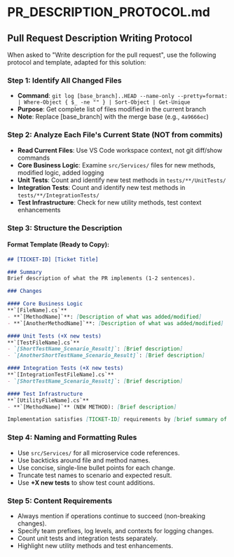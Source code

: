# PR_DESCRIPTION_PROTOCOL.md

## Pull Request Description Writing Protocol

When asked to "Write description for the pull request", use the following protocol and template, adapted for this solution:

### Step 1: Identify All Changed Files
- **Command**: `git log [base_branch]..HEAD --name-only --pretty=format: | Where-Object { $_ -ne "" } | Sort-Object | Get-Unique`
- **Purpose**: Get complete list of files modified in the current branch
- **Note**: Replace [base_branch] with the merge base (e.g., `4a9666ec`)

### Step 2: Analyze Each File's Current State (NOT from commits)
- **Read Current Files**: Use VS Code workspace context, not git diff/show commands
- **Core Business Logic**: Examine `src/Services/` files for new methods, modified logic, added logging
- **Unit Tests**: Count and identify new test methods in `tests/**/UnitTests/`
- **Integration Tests**: Count and identify new test methods in `tests/**/IntegrationTests/`
- **Test Infrastructure**: Check for new utility methods, test context enhancements

### Step 3: Structure the Description

#### Format Template (Ready to Copy):
```markdown
## [TICKET-ID] [Ticket Title]

### Summary
Brief description of what the PR implements (1-2 sentences).

### Changes

#### Core Business Logic
**`[FileName].cs`**
- **`[MethodName]`**: [Description of what was added/modified]
- **`[AnotherMethodName]`**: [Description of what was added/modified]

#### Unit Tests (+X new tests)
**`[TestFileName].cs`**
- `[ShortTestName_Scenario_Result]`: [Brief description]
- `[AnotherShortTestName_Scenario_Result]`: [Brief description]

#### Integration Tests (+X new tests)
**`[IntegrationTestFileName].cs`**
- `[ShortTestName_Scenario_Result]`: [Brief description]

#### Test Infrastructure
**`[UtilityFileName].cs`**
- **`[MethodName]`** (NEW METHOD): [Brief description]

Implementation satisfies [TICKET-ID] requirements by [brief summary of how requirements are met].
```

### Step 4: Naming and Formatting Rules

- Use `src/Services/` for all microservice code references.
- Use backticks around file and method names.
- Use concise, single-line bullet points for each change.
- Truncate test names to scenario and expected result.
- Use **+X new tests** to show test count additions.

### Step 5: Content Requirements
- Always mention if operations continue to succeed (non-breaking changes).
- Specify team prefixes, log levels, and contexts for logging changes.
- Count unit tests and integration tests separately.
- Highlight new utility methods and test enhancements.
